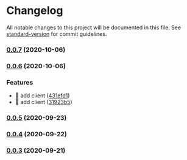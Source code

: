# Changelog

All notable changes to this project will be documented in this file. See [standard-version](https://github.com/conventional-changelog/standard-version) for commit guidelines.

### [0.0.7](https://github.com/t-k-satoh/dz-js-client/compare/v0.0.6...v0.0.7) (2020-10-06)

### [0.0.6](https://github.com/t-k-satoh/dz-js-client/compare/v0.0.5...v0.0.6) (2020-10-06)


### Features

* 🎸 add client ([431efd1](https://github.com/t-k-satoh/dz-js-client/commit/431efd123b7781a71bee2edc7406904bd2715577))
* 🎸 add client ([31923b5](https://github.com/t-k-satoh/dz-js-client/commit/31923b51f881c6f2a97480e23207a2c9e7798b5b))

### [0.0.5](https://github.com/t-k-satoh/dz-js-client/compare/v0.0.3...v0.0.5) (2020-09-23)

### [0.0.4](https://github.com/t-k-satoh/dz-js-client/compare/v0.0.3...v0.0.4) (2020-09-22)

### [0.0.3](https://github.com/t-k-satoh/dz-js-client/compare/v0.0.2...v0.0.3) (2020-09-21)
